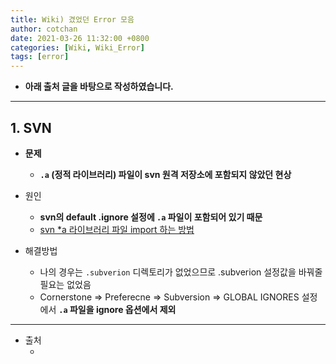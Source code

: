 ```yaml
---
title: Wiki) 겼었던 Error 모음 
author: cotchan
date: 2021-03-26 11:32:00 +0800
categories: [Wiki, Wiki_Error]
tags: [error]   
---
```


+ **아래 출처 글을 바탕으로 작성하였습니다.**

---

## 1. SVN

+ **문제**
  + **`.a` (정적 라이브러리) 파일이 svn 원격 저장소에 포함되지 않았던 현상**

+ 원인
  + **svn의 default .ignore 설정에 `.a` 파일이 포함되어 있기 때문**
  + [svn *a 라이브러리 파일 import 하는 방법](https://gods2000.tistory.com/entry/svn-a-%EB%9D%BC%EC%9D%B4%EB%B8%8C%EB%9F%AC%EB%A6%AC-%ED%8C%8C%EC%9D%BC-import-%ED%95%98%EB%8A%94-%EB%B0%A9%EB%B2%95)  

+ 해결방법
  + 나의 경우는 `.subverion` 디렉토리가 없었으므로 .subverion 설정값을 바꿔줄 필요는 없었음
  + Cornerstone => Preferecne => Subversion => GLOBAL IGNORES 설정에서 **`.a` 파일을 ignore 옵션에서 제외**


---

+ 출처
  + []()
